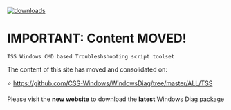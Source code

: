[![downloads](https://img.shields.io/powershellgallery/dt/Get-NetView.svg?label=downloads)](https://github.com/CSS-Windows/WindowsDiag/tree/master/ALL/TSS/)

# IMPORTANT: Content MOVED!
`TSS Windows CMD based Troubleshshooting script toolset`

The content of this site has moved and consolidated on:

:star: https://github.com/CSS-Windows/WindowsDiag/tree/master/ALL/TSS

Please visit the **new website** to download the **latest** Windows Diag package

